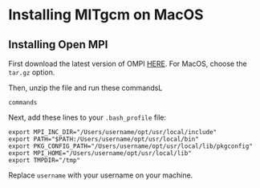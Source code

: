# Installing MITgcm on MacOS

## Installing Open MPI

First download the latest version of OMPI [HERE](www.open-mpi.org/software/ompi/v4.1/). For MacOS, choose the `tar.gz` option.

Then, unzip the file and run these commandsL
```
commands
```

Next, add these lines to your `.bash_profile` file:
```
export MPI_INC_DIR="/Users/username/opt/usr/local/include"
export PATH="$PATH:/Users/username/opt/usr/local/bin"
export PKG_CONFIG_PATH="/Users/username/opt/usr/local/lib/pkgconfig"
export MPI_HOME="/Users/username/opt/usr/local/lib"
export TMPDIR="/tmp"
```
Replace `username` with your username on your machine.
